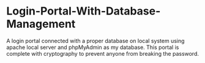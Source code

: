 # Login-Portal-With-Database-Management
A login portal connected with a proper database on local system using apache local server and phpMyAdmin as my database. This portal is complete with cryptography to prevent anyone from breaking the password.
